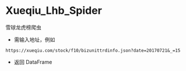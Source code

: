 # Xueqiu_Lhb_Spider

雪球龙虎榜爬虫

* 需输入地址，例如

```
https://xueqiu.com/stock/f10/bizunittrdinfo.json?date=20170721&_=15
```
* 返回 DataFrame